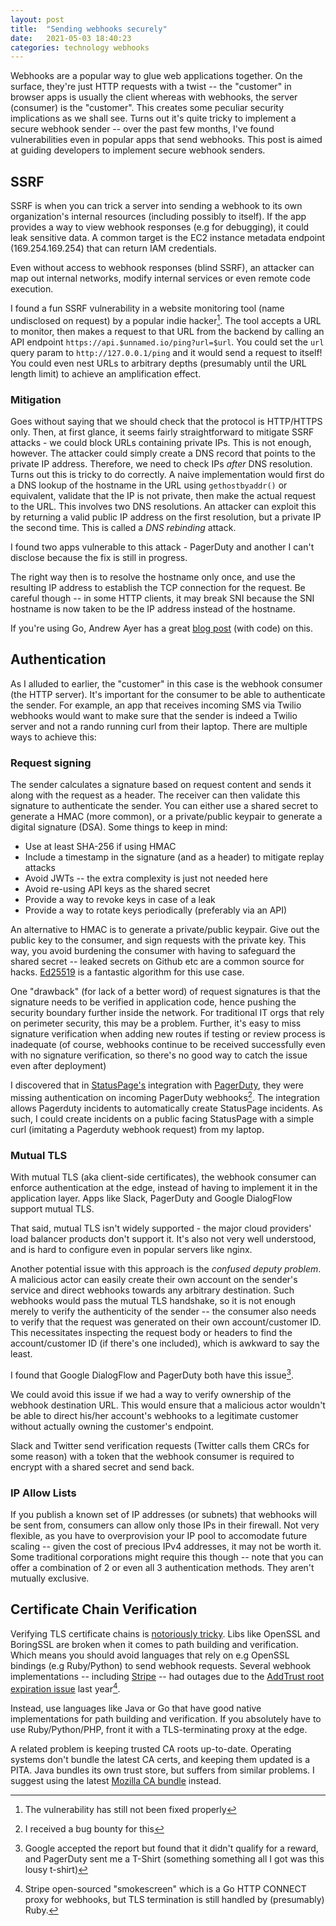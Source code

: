 ```yaml
---
layout: post
title:  "Sending webhooks securely"
date:   2021-05-03 18:40:23
categories: technology webhooks
---
```


Webhooks are a popular way to glue web applications together. On the surface, they're just HTTP requests with a twist -- the "customer" in browser apps is usually the client whereas with webhooks, the server (consumer) is the "customer". This creates some peculiar security implications as we shall see. Turns out it's quite tricky to implement a secure webhook sender -- over the past few months, I've found vulnerabilities even in popular apps that send webhooks. This post is aimed at guiding developers to implement secure webhook senders.

## SSRF
SSRF is when you can trick a server into sending a webhook to its own organization's internal resources (including possibly to itself). If the app provides a way to view webhook responses (e.g for debugging), it could leak sensitive data. A common target is the EC2 instance metadata endpoint (169.254.169.254) that can return IAM credentials. 

Even without access to webhook responses (blind SSRF), an attacker can map out internal networks, modify internal services or 
even remote code execution.

I found a fun SSRF vulnerability in a website monitoring tool (name undisclosed on request) by a popular indie hacker[^1]. The tool accepts a URL to monitor, then makes a request to that URL from the backend by calling an API endpoint `https://api.$unnamed.io/ping?url=$url`. You could set the `url` query param to `http://127.0.0.1/ping` and it would send a request to itself! You could even nest URLs to arbitrary depths (presumably until the URL length limit) to achieve an amplification effect.

### Mitigation
Goes without saying that we should check that the protocol is HTTP/HTTPS only.
Then, at first glance, it seems fairly straightforward to mitigate SSRF attacks - we could block URLs containing private IPs. This is not enough, however. The attacker could simply create a DNS record that points to the private IP address. Therefore, we need to check IPs _after_ DNS resolution. Turns out this is tricky to do correctly. A naive implementation would first do a DNS lookup of the hostname in the URL using `gethostbyaddr()` or equivalent, validate that the IP is not private, then make the actual request to the URL. This involves two DNS resolutions. An attacker can exploit this by returning a valid public IP address on the first resolution, but a private IP the second time. This is called a _DNS rebinding_ attack.

I found two apps vulnerable to this attack - PagerDuty and another I can't disclose because the fix is still in progress.

The right way then is to resolve the hostname only once, and use the resulting IP address to establish the TCP connection for the request. Be careful though -- in some HTTP clients, it may break SNI because the SNI hostname is now taken to be the IP address instead of the hostname.

If you're using Go, Andrew Ayer has a great [blog post](https://www.agwa.name/blog/post/preventing_server_side_request_forgery_in_golang) (with code) on this.

## Authentication
As I alluded to earlier, the "customer" in this case is the webhook consumer (the HTTP server). It's important for the consumer to be able to
authenticate the sender. For example, an app that receives incoming SMS via Twilio webhooks would want to make sure that the sender is indeed a Twilio server and not a rando running curl from their laptop. There are multiple ways to achieve this:

### Request signing
The sender calculates a signature based on request content and sends it along with the request as a header. The receiver can then validate this signature to authenticate the sender. You can either use a shared secret to generate a HMAC (more common), or a private/public keypair to generate a digital signature (DSA). Some things to keep in mind:
* Use at least SHA-256 if using HMAC
* Include a timestamp in the signature (and as a header) to mitigate replay attacks
* Avoid JWTs -- the extra complexity is just not needed here
* Avoid re-using API keys as the shared secret
* Provide a way to revoke keys in case of a leak
* Provide a way to rotate keys periodically (preferably via an API)

An alternative to HMAC is to generate a private/public keypair. Give out the public key to the consumer, and sign requests with the private key. This way, you avoid burdening the consumer with having to safeguard the shared secret -- leaked secrets on Github etc are a common source for hacks. [Ed25519](https://ed25519.cr.yp.to/) is a fantastic algorithm for this use case.

One "drawback" (for lack of a better word) of request signatures is that the signature needs to be verified in application code, hence pushing the security boundary further inside the network. For traditional IT orgs that rely on perimeter security, this may be a problem. Further, it's easy to miss signature verification when adding new routes if testing or review process is inadequate (of course, webhooks continue to be received successfully even with no signature verification, so there's no good way to catch the issue even after deployment)

I discovered that in [StatusPage's](https://www.atlassian.com/software/statuspage) integration with [PagerDuty](https://pagerduty.com), they were missing authentication on incoming PagerDuty webhooks[^2]. The integration allows Pagerduty incidents to automatically
create StatusPage incidents. As such, I could create incidents on a public facing StatusPage with a simple curl (imitating a Pagerduty webhook request) from my laptop. 

### Mutual TLS
With mutual TLS (aka client-side certificates), the webhook consumer can enforce authentication at the edge, instead of having to implement it in the application layer. Apps like Slack, PagerDuty and Google DialogFlow support mutual TLS. 

That said, mutual TLS isn't widely supported - the major cloud providers' load balancer products don't support it. It's also not very well understood, and is hard to configure even in popular servers like nginx.

Another potential issue with this approach is the _confused deputy problem_. A malicious actor can easily create their own account on the sender's service and direct webhooks towards any arbitrary destination. Such webhooks would pass the mutual TLS handshake, so it is not enough merely to verify the authenticity of the sender -- the consumer also needs to verify that the request was generated on their own account/customer ID. This necessitates inspecting the request body or headers to find the account/customer ID (if there's one included), which is awkward to say the least.

I found that Google DialogFlow and PagerDuty both have this issue[^3].

We could avoid this issue if we had a way to verify ownership of the webhook destination URL. This would ensure that a malicious actor wouldn't be able to direct his/her account's webhooks to a legitimate customer without actually owning the customer's endpoint.

Slack and Twitter send verification requests (Twitter calls them CRCs for some reason) with a token that the webhook consumer is required to encrypt with a shared secret and send back.

### IP Allow Lists
If you publish a known set of IP addresses (or subnets) that webhooks will be sent from, consumers can allow only those IPs in their firewall. Not very flexible, as you have to overprovision your IP pool to accomodate future scaling -- given the cost of precious IPv4 addresses, it may not be worth it. Some traditional corporations might require this though -- note that you can offer a combination of 2 or even all 3 authentication methods. They aren't mutually exclusive.

## Certificate Chain Verification
Verifying TLS certificate chains is [notoriously tricky](https://medium.com/@sleevi_/path-building-vs-path-verifying-the-chain-of-pain-9fbab861d7d6). Libs like OpenSSL and BoringSSL are broken when it comes to path building and verification. Which means you should avoid languages that rely on e.g OpenSSL bindings (e.g Ruby/Python) to send webhook requests. Several webhook implementations -- including [Stripe](https://twitter.com/sleevi_/status/1266777220510597122?s=20) -- had outages due to the [AddTrust root expiration issue](https://www.agwa.name/blog/post/fixing_the_addtrust_root_expiration) last year[^4]. 

Instead, use languages like Java or Go that have good native implementations for path building and verification. If you absolutely have to use Ruby/Python/PHP, front it with a TLS-terminating proxy at the edge.

A related problem is keeping trusted CA roots up-to-date. Operating systems don't bundle the latest CA certs, and keeping them updated is a PITA. Java bundles its own trust store, but suffers from similar problems. I suggest using the latest [Mozilla CA bundle](https://wiki.mozilla.org/CA/Included_Certificates) instead.

[^1]: The vulnerability has still not been fixed properly
[^2]: I received a bug bounty for this
[^3]: Google accepted the report but found that it didn't qualify for a reward, and PagerDuty sent me a T-Shirt (something something all I got was this lousy t-shirt)
[^4]: Stripe open-sourced "smokescreen" which is a Go HTTP CONNECT proxy for webhooks, but TLS termination is still handled by (presumably) Ruby.